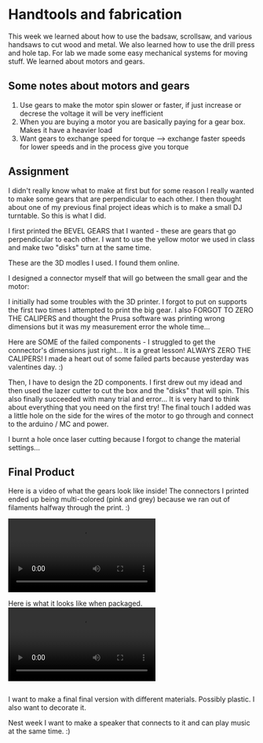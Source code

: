 # Handtools and fabrication

This week we learned about how to use the badsaw, scrollsaw, and various handsaws to cut wood and metal. We also learned how to use the drill press and hole tap. For lab we made some easy mechanical systems for moving stuff. We learned about motors and gears.

## Some notes about motors and gears

1. Use gears to make the motor spin slower or faster, if just increase or decrese the voltage it will be very inefficient
2. When you are buying a motor you are basically paying for a gear box. Makes it have a heavier load
3. Want gears to exchange speed for torque --> exchange faster speeds for lower speeds and in the process give you torque

## Assignment

I didn't really know what to make at first but for some reason I really wanted to make some gears that are perpendicular to each other. I then thought about one of my previous final project ideas which is to make a small DJ turntable. So this is what I did.

I first printed the BEVEL GEARS that I wanted - these are gears that go perpendicular to each other. I want to use the yellow motor we used in class and make two "disks" turn at the same time.

These are the 3D modles I used. I found them online.
<img src="../img/week3/3-4.5.png" alt="">
<img src="../img/week3/3-4.png" alt="">
<img src="../img/week3/3-5.png" alt="">

I designed a connector myself that will go between the small gear and the motor:
<img src="../img/week3/3-6.png" alt="">

I initially had some troubles with the 3D printer. I forgot to put on supports the first two times I attempted to print the big gear. I also FORGOT TO ZERO THE CALIPERS and thought the Prusa software was printing wrong dimensions but it was my measurement error the whole time...

Here are SOME of the failed components - I struggled to get the connector's dimensions just right... It is a great lesson! ALWAYS ZERO THE CALIPERS! I made a heart out of some failed parts because yesterday was valentines day. :)
<img src="../img/week3/3-2.jpg" alt="">

Then, I have to design the 2D components. I first drew out my idead and then used the lazer cutter to cut the box and the "disks" that will spin. This also finally succeeded with many trial and error... It is very hard to think about everything that you need on the first try! The final touch I added was a little hole on the side for the wires of the motor to go through and connect to the arduino / MC and power.
<img src="../img/week3/3-7.png" alt="">

I burnt a hole once laser cutting because I forgot to change the material settings...
<img src="../img/week3/3-3.jpg" alt="">



## Final Product

Here is a video of what the gears look like inside! The connectors I printed ended up being multi-colored (pink and grey) because we ran out of filaments halfway through the print. :)

<video controls>
  <source src="../img/week3/3-1-v.mov" type="video/mp4">
</video>

Here is what it looks like when packaged.
<video controls>
  <source src="../img/week3/3-2-v.mov" type="video/mp4">
</video>

<img src="../img/week3/3-1.jpg" alt="">

I want to make a final final version with different materials. Possibly plastic. I also want to decorate it.

Nest week I want to make a speaker that connects to it and can play music at the same time. :)